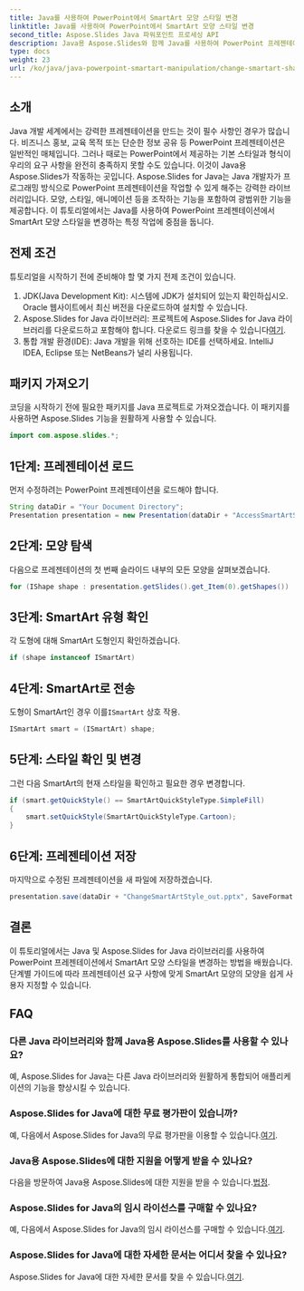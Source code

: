 ```yaml
---
title: Java를 사용하여 PowerPoint에서 SmartArt 모양 스타일 변경
linktitle: Java를 사용하여 PowerPoint에서 SmartArt 모양 스타일 변경
second_title: Aspose.Slides Java 파워포인트 프로세싱 API
description: Java용 Aspose.Slides와 함께 Java를 사용하여 PowerPoint 프레젠테이션에서 SmartArt 스타일을 변경하는 방법을 알아보세요. 프레젠테이션을 향상시키세요.
type: docs
weight: 23
url: /ko/java/java-powerpoint-smartart-manipulation/change-smartart-shape-style-powerpoint-java/
---
```

## 소개
Java 개발 세계에서는 강력한 프레젠테이션을 만드는 것이 필수 사항인 경우가 많습니다. 비즈니스 홍보, 교육 목적 또는 단순한 정보 공유 등 PowerPoint 프레젠테이션은 일반적인 매체입니다. 그러나 때로는 PowerPoint에서 제공하는 기본 스타일과 형식이 우리의 요구 사항을 완전히 충족하지 못할 수도 있습니다. 이것이 Java용 Aspose.Slides가 작동하는 곳입니다.
Aspose.Slides for Java는 Java 개발자가 프로그래밍 방식으로 PowerPoint 프레젠테이션을 작업할 수 있게 해주는 강력한 라이브러리입니다. 모양, 스타일, 애니메이션 등을 조작하는 기능을 포함하여 광범위한 기능을 제공합니다. 이 튜토리얼에서는 Java를 사용하여 PowerPoint 프레젠테이션에서 SmartArt 모양 스타일을 변경하는 특정 작업에 중점을 둡니다.
## 전제 조건
튜토리얼을 시작하기 전에 준비해야 할 몇 가지 전제 조건이 있습니다.
1. JDK(Java Development Kit): 시스템에 JDK가 설치되어 있는지 확인하십시오. Oracle 웹사이트에서 최신 버전을 다운로드하여 설치할 수 있습니다.
2. Aspose.Slides for Java 라이브러리: 프로젝트에 Aspose.Slides for Java 라이브러리를 다운로드하고 포함해야 합니다. 다운로드 링크를 찾을 수 있습니다[여기](https://releases.aspose.com/slides/java/).
3. 통합 개발 환경(IDE): Java 개발을 위해 선호하는 IDE를 선택하세요. IntelliJ IDEA, Eclipse 또는 NetBeans가 널리 사용됩니다.

## 패키지 가져오기
코딩을 시작하기 전에 필요한 패키지를 Java 프로젝트로 가져오겠습니다. 이 패키지를 사용하면 Aspose.Slides 기능을 원활하게 사용할 수 있습니다.
```java
import com.aspose.slides.*;
```
## 1단계: 프레젠테이션 로드
먼저 수정하려는 PowerPoint 프레젠테이션을 로드해야 합니다.
```java
String dataDir = "Your Document Directory";
Presentation presentation = new Presentation(dataDir + "AccessSmartArtShape.pptx");
```
## 2단계: 모양 탐색
다음으로 프레젠테이션의 첫 번째 슬라이드 내부의 모든 모양을 살펴보겠습니다.
```java
for (IShape shape : presentation.getSlides().get_Item(0).getShapes())
```
## 3단계: SmartArt 유형 확인
각 도형에 대해 SmartArt 도형인지 확인하겠습니다.
```java
if (shape instanceof ISmartArt)
```
## 4단계: SmartArt로 전송
 도형이 SmartArt인 경우 이를`ISmartArt` 상호 작용.
```java
ISmartArt smart = (ISmartArt) shape;
```
## 5단계: 스타일 확인 및 변경
그런 다음 SmartArt의 현재 스타일을 확인하고 필요한 경우 변경합니다.
```java
if (smart.getQuickStyle() == SmartArtQuickStyleType.SimpleFill)
{
    smart.setQuickStyle(SmartArtQuickStyleType.Cartoon);
}
```
## 6단계: 프레젠테이션 저장
마지막으로 수정된 프레젠테이션을 새 파일에 저장하겠습니다.
```java
presentation.save(dataDir + "ChangeSmartArtStyle_out.pptx", SaveFormat.Pptx);
```

## 결론
이 튜토리얼에서는 Java 및 Aspose.Slides for Java 라이브러리를 사용하여 PowerPoint 프레젠테이션에서 SmartArt 모양 스타일을 변경하는 방법을 배웠습니다. 단계별 가이드에 따라 프레젠테이션 요구 사항에 맞게 SmartArt 모양의 모양을 쉽게 사용자 지정할 수 있습니다.
## FAQ
### 다른 Java 라이브러리와 함께 Java용 Aspose.Slides를 사용할 수 있나요?
예, Aspose.Slides for Java는 다른 Java 라이브러리와 원활하게 통합되어 애플리케이션의 기능을 향상시킬 수 있습니다.
### Aspose.Slides for Java에 대한 무료 평가판이 있습니까?
 예, 다음에서 Aspose.Slides for Java의 무료 평가판을 이용할 수 있습니다.[여기](https://releases.aspose.com/).
### Java용 Aspose.Slides에 대한 지원을 어떻게 받을 수 있나요?
 다음을 방문하여 Java용 Aspose.Slides에 대한 지원을 받을 수 있습니다.[법정](https://forum.aspose.com/c/slides/11).
### Aspose.Slides for Java의 임시 라이선스를 구매할 수 있나요?
 예, 다음에서 Aspose.Slides for Java의 임시 라이선스를 구매할 수 있습니다.[여기](https://purchase.aspose.com/temporary-license/).
### Aspose.Slides for Java에 대한 자세한 문서는 어디서 찾을 수 있나요?
 Aspose.Slides for Java에 대한 자세한 문서를 찾을 수 있습니다.[여기](https://reference.aspose.com/slides/java/).